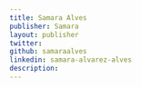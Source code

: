 ```yaml
---
title: Samara Alves
publisher: Samara
layout: publisher
twitter:
github: samaraalves
linkedin: samara-alvarez-alves
description:
---
```

